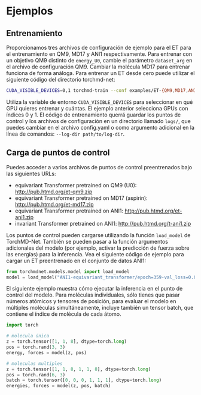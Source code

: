 
# Ejemplos

## Entrenamiento
Proporcionamos tres archivos de configuración de ejemplo para el ET para el entrenamiento en QM9, MD17 y ANI1 respectivamente. Para entrenar con un objetivo QM9 distinto de `energy_U0`, cambie el parámetro `dataset_arg` en el archivo de configuración QM9. Cambiar la molécula MD17 para entrenar funciona de forma análoga. Para entrenar un ET desde cero puede utilizar el siguiente código del directorio torchmd-net:
```bash
CUDA_VISIBLE_DEVICES=0,1 torchmd-train --conf examples/ET-{QM9,MD17,ANI1}.yaml
```
Utiliza la variable de entorno `CUDA_VISIBLE_DEVICES` para seleccionar en qué GPU quieres entrenar y cuántas. El ejemplo anterior selecciona GPUs con índices 0 y 1. El código de entrenamiento querrá guardar los puntos de control y los archivos de configuración en un directorio llamado `logs/`, que puedes cambiar en el archivo config.yaml o como argumento adicional en la línea de comandos: `--log-dir path/to/log-dir`.

## Carga de puntos de control
Puedes acceder a varios archivos de puntos de control preentrenados bajo las siguientes URLs:

- equivariant Transformer pretrained on QM9 (U0): http://pub.htmd.org/et-qm9.zip
- equivariant Transformer pretrained on MD17 (aspirin): http://pub.htmd.org/et-md17.zip
- equivariant Transformer pretrained on ANI1: http://pub.htmd.org/et-ani1.zip
- invariant Transformer pretrained on ANI1: http://pub.htmd.org/t-ani1.zip

Los puntos de control pueden cargarse utilizando la función `load_model` de TorchMD-Net. También se pueden pasar a la función argumentos adicionales del modelo (por ejemplo, activar la predicción de fuerza sobre las energías) para la inferencia. Vea el siguiente código de ejemplo para cargar un ET preentrenado en el conjunto de datos ANI1:

```python
from torchmdnet.models.model import load_model
model = load_model("ANI1-equivariant_transformer/epoch=359-val_loss=0.0004-test_loss=0.0120.ckpt", derivative=True)
```
El siguiente ejemplo muestra cómo ejecutar la inferencia en el punto de control del modelo. Para moléculas individuales, sólo tienes que pasar números atómicos y tensores de posición, para evaluar el modelo en múltiples moléculas simultáneamente, incluye también un tensor batch, que contiene el índice de molécula de cada átomo.
```python
import torch

# molecula única
z = torch.tensor([1, 1, 8], dtype=torch.long)
pos = torch.rand(3, 3)
energy, forces = model(z, pos)

# moleculas multiples 
z = torch.tensor([1, 1, 8, 1, 1, 8], dtype=torch.long)
pos = torch.rand(6, 3)
batch = torch.tensor([0, 0, 0, 1, 1, 1], dtype=torch.long)
energies, forces = model(z, pos, batch)
```